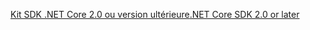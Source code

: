 [<span data-ttu-id="74d6c-101">Kit SDK .NET Core 2.0 ou version ultérieure</span><span class="sxs-lookup"><span data-stu-id="74d6c-101">.NET Core SDK 2.0 or later</span></span>](https://www.microsoft.com/net/download)

